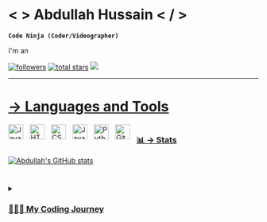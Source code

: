 <h1 align="left"fds>< > Abdullah Hussain < / ></h1>
   
**`Code Ninja (Coder/Videographer)`**

I'm an 

   <p align="left">
      <a href="https://github.com/abdullahhusainy?tab=followers">
         <img alt="followers" title="Follow me on Github" src="https://custom-icon-badges.demolab.com/github/followers/abdullahhusainy?color=236ad3&labelColor=1155ba&style=for-the-badge&logo=person-add&label=Follow&logoColor=white"/></a>
      <a href="https://github.com/abdullahhusainy?tab=repositories&sort=stargazers">
         <img alt="total stars" title="Total stars on GitHub" src="https://custom-icon-badges.demolab.com/github/stars/abdullahhusainy?color=55960c&style=for-the-badge&labelColor=488207&logo=star"/></a>
       <a href="https://www.linkedin.com/in/abdullahhusainy/"><img src="https://img.shields.io/badge/LinkedIn-0077B5?style=for-the-badge&logo=linkedin&logoColor=white"/> 
   </p>

---

<h1 align="left"fds> → Languages and Tools</h1>

<img align="left" alt="Java" width="30px" style="padding-right:10px;" 
     src="https://cdn.jsdelivr.net/gh/devicons/devicon/icons/java/java-original.svg"/> <img align="left" alt="HTML" width="30px" style="padding-right:10px;" 
     src="https://cdn.jsdelivr.net/gh/devicons/devicon/icons/html5/html5-plain.svg" /> <img align="left" alt="CSS" width="30px" style="padding-right:10px;" 
     src="https://cdn.jsdelivr.net/gh/devicons/devicon/icons/css3/css3-plain.svg" /> <img align="left" alt="JavaScript" width="30px" style="padding-right:10px;"
     src="https://cdn.jsdelivr.net/gh/devicons/devicon/icons/javascript/javascript-plain.svg" /> <img align="left" alt="Python" width="30px" style="padding-right:10px;"
     src="https://cdn.jsdelivr.net/gh/devicons/devicon/icons/python/python-plain.svg" /> <img align="left" alt="GitHub" width="30px" style="padding-right:10px;"
     src="https://cdn.jsdelivr.net/gh/devicons/devicon/icons/github/github-original.svg" />
     
#


### 📊 → Stats

![Abdullah's GitHub stats](https://github-readme-stats.vercel.app/api?username=abdullahhusainy&show_icons=true&theme=dark)

<!-- ![GitHub Streak](https://streak-stats.demolab.com?user=abdullahhusainy&theme=dark&border_radius=4.5&align=center) -->

#

<details>
 <summary><h3>👨🏻‍💻 My Coding Journey</h3></summary>
   September 2021 was my first time when I touched and made code.
